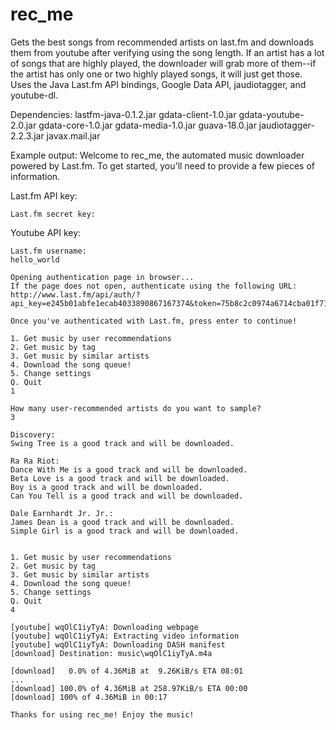 # rec_me
Gets the best songs from recommended artists on last.fm and downloads them from youtube after verifying using the song length. If an artist has a lot of songs that are highly played, the downloader will grab more of them--if the artist has only one or two highly played songs, it will just get those.
Uses the Java Last.fm API bindings, Google Data API, jaudiotagger, and youtube-dl.

Dependencies: 
lastfm-java-0.1.2.jar
gdata-client-1.0.jar
gdata-youtube-2.0.jar
gdata-core-1.0.jar
gdata-media-1.0.jar
guava-18.0.jar
jaudiotagger-2.2.3.jar
javax.mail.jar

Example output:
Welcome to rec_me, the automated music downloader powered by Last.fm.
To get started, you'll need to provide a few pieces of information.

Last.fm API key: 
~~~
Last.fm secret key: 
~~~
Youtube API key: 
~~~
Last.fm username: 
hello_world

Opening authentication page in browser...
If the page does not open, authenticate using the following URL:
http://www.last.fm/api/auth/?api_key=e245b01abfe1ecab4033890867167374&token=75b8c2c0974a6714cba01f7110d5eb33.

Once you've authenticated with Last.fm, press enter to continue!

1. Get music by user recommendations
2. Get music by tag
3. Get music by similar artists
4. Download the song queue!
5. Change settings
Q. Quit
1

How many user-recommended artists do you want to sample?
3

Discovery: 
Swing Tree is a good track and will be downloaded.

Ra Ra Riot: 
Dance With Me is a good track and will be downloaded.
Beta Love is a good track and will be downloaded.
Boy is a good track and will be downloaded.
Can You Tell is a good track and will be downloaded.

Dale Earnhardt Jr. Jr.: 
James Dean is a good track and will be downloaded.
Simple Girl is a good track and will be downloaded.


1. Get music by user recommendations
2. Get music by tag
3. Get music by similar artists
4. Download the song queue!
5. Change settings
Q. Quit
4

[youtube] wqOlC1iyTyA: Downloading webpage
[youtube] wqOlC1iyTyA: Extracting video information
[youtube] wqOlC1iyTyA: Downloading DASH manifest
[download] Destination: music\wqOlC1iyTyA.m4a

[download]   0.0% of 4.36MiB at  9.26KiB/s ETA 08:01
...
[download] 100.0% of 4.36MiB at 258.97KiB/s ETA 00:00
[download] 100% of 4.36MiB in 00:17                  

Thanks for using rec_me! Enjoy the music!